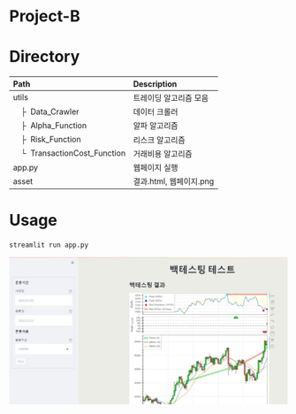 # Project-B

# Directory

| Path | Description
| :--- | :----------
| utils | 트레이딩 알고리즘 모음
| &ensp;&ensp;&boxvr;&nbsp; Data_Crawler  | 데이터 크롤러
| &ensp;&ensp;&boxvr;&nbsp; Alpha_Function | 알파 알고리즘
| &ensp;&ensp;&boxvr;&nbsp; Risk_Function | 리스크 알고리즘
| &ensp;&ensp;&boxur;&nbsp; TransactionCost_Function| 거래비용 알고리즘
| app.py | 웹페이지 실행
| asset | 결과.html, 웹페이지.png

# Usage

```.bash
streamlit run app.py
```

<p align="center">
    <img src='asset/webpage.png?raw=1' width = '900' >
</p>


